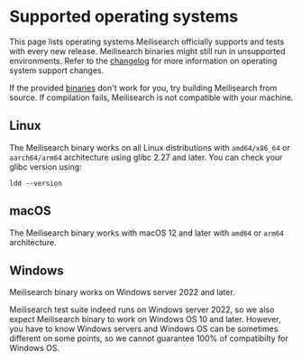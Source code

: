 # Supported operating systems

This page lists operating systems Meilisearch officially supports and tests with every new release. Meilisearch binaries might still run in unsupported environments. Refer to the [changelog](https://github.com/meilisearch/MeiliSearch/releases) for more information on operating system support changes.

If the provided [binaries](/learn/getting_started/installation.md#local-installation) don't work for you, try building Meilisearch from source. If compilation fails, Meilisearch is not compatible with your machine.

## Linux

The Meilisearch binary works on all Linux distributions with `amd64/x86_64` or `aarch64/arm64` architecture using glibc 2.27 and later. You can check your glibc version using:

```
ldd --version
```

## macOS

The Meilisearch binary works with macOS 12 and later with `amd64` or `arm64` architecture.

## Windows

Meilisearch binary works on Windows server 2022 and later.

Meilisearch test suite indeed runs on Windows server 2022, so we also expect Meilisearch binary to work on Windows OS 10 and later. However, you have to know Windows servers and Windows OS can be sometimes different on some points, so we cannot guarantee 100% of compatibilty for Windows OS.
